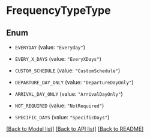 # FrequencyTypeType

## Enum


* `EVERYDAY` (value: `"Everyday"`)

* `EVERY_X_DAYS` (value: `"EveryXDays"`)

* `CUSTOM_SCHEDULE` (value: `"CustomSchedule"`)

* `DEPARTURE_DAY_ONLY` (value: `"DepartureDayOnly"`)

* `ARRIVAL_DAY_ONLY` (value: `"ArrivalDayOnly"`)

* `NOT_REQUIRED` (value: `"NotRequired"`)

* `SPECIFIC_DAYS` (value: `"SpecificDays"`)


[[Back to Model list]](../README.md#documentation-for-models) [[Back to API list]](../README.md#documentation-for-api-endpoints) [[Back to README]](../README.md)


